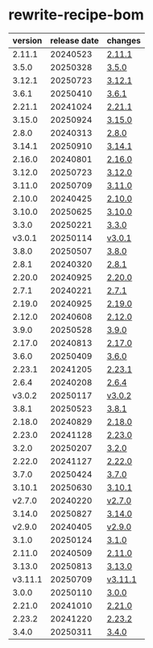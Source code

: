 # rewrite-recipe-bom	


|version|release date|changes|
|---|---|---|
|2.11.1|20240523|[2.11.1](./2.11.1-20240523.md)|
|3.5.0|20250328|[3.5.0](./3.5.0-20250328.md)|
|3.12.1|20250723|[3.12.1](./3.12.1-20250723.md)|
|3.6.1|20250410|[3.6.1](./3.6.1-20250410.md)|
|2.21.1|20241024|[2.21.1](./2.21.1-20241024.md)|
|3.15.0|20250924|[3.15.0](./3.15.0-20250924.md)|
|2.8.0|20240313|[2.8.0](./2.8.0-20240313.md)|
|3.14.1|20250910|[3.14.1](./3.14.1-20250910.md)|
|2.16.0|20240801|[2.16.0](./2.16.0-20240801.md)|
|3.12.0|20250723|[3.12.0](./3.12.0-20250723.md)|
|3.11.0|20250709|[3.11.0](./3.11.0-20250709.md)|
|2.10.0|20240425|[2.10.0](./2.10.0-20240425.md)|
|3.10.0|20250625|[3.10.0](./3.10.0-20250625.md)|
|3.3.0|20250221|[3.3.0](./3.3.0-20250221.md)|
|v3.0.1|20250114|[v3.0.1](./v3.0.1-20250114.md)|
|3.8.0|20250507|[3.8.0](./3.8.0-20250507.md)|
|2.8.1|20240320|[2.8.1](./2.8.1-20240320.md)|
|2.20.0|20240925|[2.20.0](./2.20.0-20240925.md)|
|2.7.1|20240221|[2.7.1](./2.7.1-20240221.md)|
|2.19.0|20240925|[2.19.0](./2.19.0-20240925.md)|
|2.12.0|20240608|[2.12.0](./2.12.0-20240608.md)|
|3.9.0|20250528|[3.9.0](./3.9.0-20250528.md)|
|2.17.0|20240813|[2.17.0](./2.17.0-20240813.md)|
|3.6.0|20250409|[3.6.0](./3.6.0-20250409.md)|
|2.23.1|20241205|[2.23.1](./2.23.1-20241205.md)|
|2.6.4|20240208|[2.6.4](./2.6.4-20240208.md)|
|v3.0.2|20250117|[v3.0.2](./v3.0.2-20250117.md)|
|3.8.1|20250523|[3.8.1](./3.8.1-20250523.md)|
|2.18.0|20240829|[2.18.0](./2.18.0-20240829.md)|
|2.23.0|20241128|[2.23.0](./2.23.0-20241128.md)|
|3.2.0|20250207|[3.2.0](./3.2.0-20250207.md)|
|2.22.0|20241127|[2.22.0](./2.22.0-20241127.md)|
|3.7.0|20250424|[3.7.0](./3.7.0-20250424.md)|
|3.10.1|20250630|[3.10.1](./3.10.1-20250630.md)|
|v2.7.0|20240220|[v2.7.0](./v2.7.0-20240220.md)|
|3.14.0|20250827|[3.14.0](./3.14.0-20250827.md)|
|v2.9.0|20240405|[v2.9.0](./v2.9.0-20240405.md)|
|3.1.0|20250124|[3.1.0](./3.1.0-20250124.md)|
|2.11.0|20240509|[2.11.0](./2.11.0-20240509.md)|
|3.13.0|20250813|[3.13.0](./3.13.0-20250813.md)|
|v3.11.1|20250709|[v3.11.1](./v3.11.1-20250709.md)|
|3.0.0|20250110|[3.0.0](./3.0.0-20250110.md)|
|2.21.0|20241010|[2.21.0](./2.21.0-20241010.md)|
|2.23.2|20241220|[2.23.2](./2.23.2-20241220.md)|
|3.4.0|20250311|[3.4.0](./3.4.0-20250311.md)|
